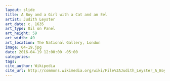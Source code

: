 ```yaml
---
layout: slide
title: A Boy and a Girl with a Cat and an Eel
artist: Judith Leyster
art_date: c. 1635
art_type: Oil on Panel
art_height: 59
art_width: 49
art_location: The National Gallery, London
image: 04-19.jpg
date: 2016-04-19 12:00:00 -05:00
categories:
tags:
cite_author: Wikipedia
cite_url: http://commons.wikimedia.org/wiki/File%3AJudith_Leyster_A_Boy_and_a_Girl_with_a_Cat_and_an_Eel.jpg
---
```


